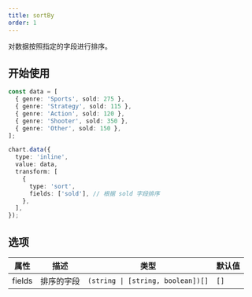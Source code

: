 ```yaml
---
title: sortBy
order: 1
---
```


对数据按照指定的字段进行排序。

## 开始使用

```ts
const data = [
  { genre: 'Sports', sold: 275 },
  { genre: 'Strategy', sold: 115 },
  { genre: 'Action', sold: 120 },
  { genre: 'Shooter', sold: 350 },
  { genre: 'Other', sold: 150 },
];

chart.data({
  type: 'inline',
  value: data,
  transform: [
    {
      type: 'sort',
      fields: ['sold'], // 根据 sold 字段排序
    },
  ],
});
```

## 选项

| 属性   | 描述       | 类型                              | 默认值 |
| ------ | ---------- | --------------------------------- | ------ |
| fields | 排序的字段 | `(string \| [string, boolean])[]` | `[]`   |
